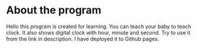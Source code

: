 # About the program 
Hello this program is created for learning. You can teach your baby to teach clock. It also shows digital clock with hour, minute and second. Try to use it from the link in description. I have deployed it to Github pages.